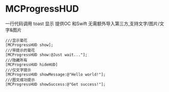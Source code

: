 # MCProgressHUD
一行代码调用 toast 显示 提供OC 和Swift 无需额外导入第三方,支持文字/图片/文字&图片
```
///显示菊花
[MCProgressHUD show];
///带提示的菊花
[MCProgressHUD show:@Just wait..."];
///隐藏所有
[MCProgressHUD hideHUD]
///仅文字提示
[MCProgressHUD showMessage:@"Hello world!"];
///图文成功提示
[MCProgressHUD showSuccess:@"Get success!"];

```
